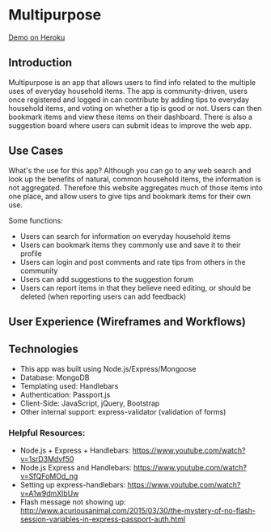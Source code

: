 # Multipurpose

[Demo on Heroku](https://infinite-ocean-13160.herokuapp.com/)

## Introduction
Multipurpose is an app that allows users to find info related to
the multiple uses of everyday household items. The app is community-driven, users once registered and logged in can contribute by adding tips to everyday household items, and voting on whether a tip is good or not. Users can then bookmark items and view these items on their dashboard. There is also a suggestion board where users can submit ideas to improve the web app.

## Use Cases
What's the use for this app? Although you can go to any web search and look up the benefits of natural, common household items, the information is not aggregated. Therefore this website aggregates much of those items into one place, and allow users to give tips and bookmark items for their own use.

Some functions:
+ Users can search for information on everyday household items
+ Users can bookmark items they commonly use and save it to their profile
+ Users can login and post comments and rate tips from others in the community
+ Users can add suggestions to the suggestion forum
+ Users can report items in that they believe need editing, or should be deleted
(when reporting users can add feedback)

## User Experience (Wireframes and Workflows)



## Technologies
- This app was built using Node.js/Express/Mongoose
- Database: MongoDB
- Templating used: Handlebars
- Authentication: Passport.js
- Client-Side: JavaScript, jQuery, Bootstrap
- Other internal support: express-validator (validation of forms)


### Helpful Resources:
+ Node.js + Express + Handlebars: https://www.youtube.com/watch?v=1srD3Mdvf50
+ Node.js Express and Handlebars: https://www.youtube.com/watch?v=SfQFoMOd_ng
+ Setting up express-handlebars: https://www.youtube.com/watch?v=A1w9dmXlbUw
+ Flash message not showing up: http://www.acuriousanimal.com/2015/03/30/the-mystery-of-no-flash-session-variables-in-express-passport-auth.html
